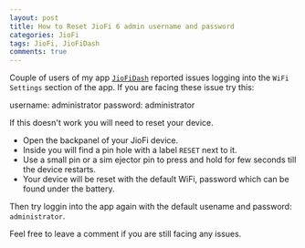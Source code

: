 ```yaml
---
layout: post
title: How to Reset JioFi 6 admin username and password
categories: JioFi
tags: JioFi, JioFiDash
comments: true
---
```


Couple of users of my app [`JioFiDash`](https://play.google.com/store/apps/details?id=com.chirathr.jiofidash) reported issues logging into the `WiFi Settings` section of the app. If you are facing these issue try this:

username: administrator
password: administrator

If this doesn't work you will need to reset your device.

- Open the backpanel of your JioFi device.
- Inside you will find a pin hole with a label `RESET` next to it.
- Use a small pin or a sim ejector pin to press and hold for few seconds till the device restarts.
- Your device will be reset with the default WiFi, password which can be found under the battery.

Then try loggin into the app again with the default usename and password: `administrator`.

Feel free to leave a comment if you are still facing any issues.
